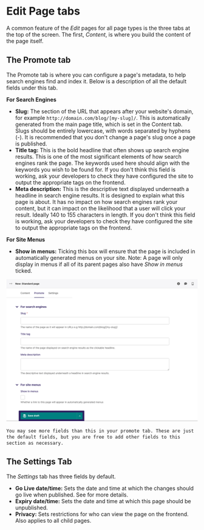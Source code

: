 # Edit Page tabs

A common feature of the _Edit_ pages for all page types is the three tabs at the top of the screen. The first, _Content_, is where you build the content of the page itself.

## The Promote tab

The Promote tab is where you can configure a page's metadata, to help search engines find and index it. Below is a description of all the default fields under this tab.

**For Search Engines**

-   **Slug:** The section of the URL that appears after your website's domain, for example `http://domain.com/blog/[my-slug]/`. This is automatically generated from the main page title, which is set in the Content tab. Slugs should be entirely lowercase, with words separated by hyphens (-). It is recommended that you don't change a page's slug once a page is published.
-   **Title tag:** This is the bold headline that often shows up search engine results. This is one of the most significant elements of how search engines rank the page. The keywords used here should align with the keywords you wish to be found for. If you don't think this field is working, ask your developers to check they have configured the site to output the appropriate tags on the frontend.
-   **Meta description:** This is the descriptive text displayed underneath a headline in search engine results. It is designed to explain what this page is about. It has no impact on how search engines rank your content, but it can impact on the likelihood that a user will click your result. Ideally 140 to 155 characters in length. If you don't think this field is working, ask your developers to check they have configured the site to output the appropriate tags on the frontend.

**For Site Menus**

-   **Show in menus:** Ticking this box will ensure that the page is included in automatically generated menus on your site. Note: A page will only display in menus if all of its parent pages also have _Show in menus_ ticked.

![Promote tab of the page editor form, with three "For search engines" fields, and the "Show in menus" checkbox underneath](../../_static/images/screen26.5_promote_tab.png)

```{note}
You may see more fields than this in your promote tab. These are just the default fields, but you are free to add other fields to this section as necessary.
```

## The Settings Tab

The _Settings_ tab has three fields by default.

-   **Go Live date/time:** Sets the date and time at which the changes should go live when published. See [](scheduled_publishing) for more details.
-   **Expiry date/time:** Sets the date and time at which this page should be unpublished.
-   **Privacy:** Sets restrictions for who can view the page on the frontend. Also applies to all child pages.
